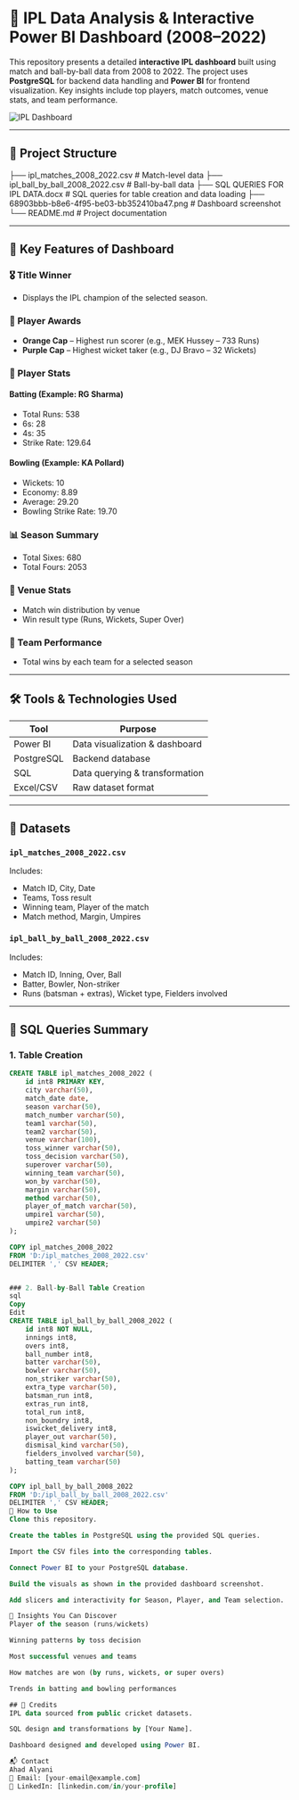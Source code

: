 # 🏏 IPL Data Analysis & Interactive Power BI Dashboard (2008–2022)

This repository presents a detailed **interactive IPL dashboard** built using match and ball-by-ball data from 2008 to 2022. The project uses **PostgreSQL** for backend data handling and **Power BI** for frontend visualization. Key insights include top players, match outcomes, venue stats, and team performance.

![IPL Dashboard](./68903bbb-b8e6-4f95-be03-bb352410ba47.png)

---

## 📁 Project Structure

├── ipl_matches_2008_2022.csv # Match-level data
├── ipl_ball_by_ball_2008_2022.csv # Ball-by-ball data
├── SQL QUERIES FOR IPL DATA.docx # SQL queries for table creation and data loading
├── 68903bbb-b8e6-4f95-be03-bb352410ba47.png # Dashboard screenshot
└── README.md # Project documentation


---

## 🎯 Key Features of Dashboard

### 🎖️ Title Winner
- Displays the IPL champion of the selected season.

### 🧢 Player Awards
- **Orange Cap** – Highest run scorer (e.g., MEK Hussey – 733 Runs)
- **Purple Cap** – Highest wicket taker (e.g., DJ Bravo – 32 Wickets)

### 🏏 Player Stats
#### Batting (Example: RG Sharma)
- Total Runs: 538  
- 6s: 28  
- 4s: 35  
- Strike Rate: 129.64  

#### Bowling (Example: KA Pollard)
- Wickets: 10  
- Economy: 8.89  
- Average: 29.20  
- Bowling Strike Rate: 19.70  

### 📊 Season Summary
- Total Sixes: 680  
- Total Fours: 2053  

### 📍 Venue Stats
- Match win distribution by venue
- Win result type (Runs, Wickets, Super Over)

### 🧮 Team Performance
- Total wins by each team for a selected season

---

## 🛠️ Tools & Technologies Used

| Tool           | Purpose                        |
|----------------|-------------------------------|
| Power BI       | Data visualization & dashboard |
| PostgreSQL     | Backend database               |
| SQL            | Data querying & transformation |
| Excel/CSV      | Raw dataset format             |

---

## 📂 Datasets

### `ipl_matches_2008_2022.csv`
Includes:
- Match ID, City, Date
- Teams, Toss result
- Winning team, Player of the match
- Match method, Margin, Umpires

### `ipl_ball_by_ball_2008_2022.csv`
Includes:
- Match ID, Inning, Over, Ball
- Batter, Bowler, Non-striker
- Runs (batsman + extras), Wicket type, Fielders involved

---

## 🧾 SQL Queries Summary

### 1. Table Creation

```sql
CREATE TABLE ipl_matches_2008_2022 (
    id int8 PRIMARY KEY,
    city varchar(50),
    match_date date,
    season varchar(50),
    match_number varchar(50),
    team1 varchar(50),
    team2 varchar(50),
    venue varchar(100),
    toss_winner varchar(50),
    toss_decision varchar(50),
    superover varchar(50),
    winning_team varchar(50),
    won_by varchar(50),
    margin varchar(50),
    method varchar(50),
    player_of_match varchar(50),
    umpire1 varchar(50),
    umpire2 varchar(50)
);

COPY ipl_matches_2008_2022 
FROM 'D:/ipl_matches_2008_2022.csv' 
DELIMITER ',' CSV HEADER;


### 2. Ball-by-Ball Table Creation
sql
Copy
Edit
CREATE TABLE ipl_ball_by_ball_2008_2022 (
    id int8 NOT NULL,
    innings int8,
    overs int8,
    ball_number int8,
    batter varchar(50),
    bowler varchar(50),
    non_striker varchar(50),
    extra_type varchar(50),
    batsman_run int8,
    extras_run int8,
    total_run int8,
    non_boundry int8,
    iswicket_delivery int8,
    player_out varchar(50),
    dismisal_kind varchar(50),
    fielders_involved varchar(50),
    batting_team varchar(50)
);

COPY ipl_ball_by_ball_2008_2022 
FROM 'D:/ipl_ball_by_ball_2008_2022.csv' 
DELIMITER ',' CSV HEADER;
🚀 How to Use
Clone this repository.

Create the tables in PostgreSQL using the provided SQL queries.

Import the CSV files into the corresponding tables.

Connect Power BI to your PostgreSQL database.

Build the visuals as shown in the provided dashboard screenshot.

Add slicers and interactivity for Season, Player, and Team selection.

📌 Insights You Can Discover
Player of the season (runs/wickets)

Winning patterns by toss decision

Most successful venues and teams

How matches are won (by runs, wickets, or super overs)

Trends in batting and bowling performances

## 🙌 Credits
IPL data sourced from public cricket datasets.

SQL design and transformations by [Your Name].

Dashboard designed and developed using Power BI.

📬 Contact
Ahad Alyani
📧 Email: [your-email@example.com]
🔗 LinkedIn: [linkedin.com/in/your-profile]
